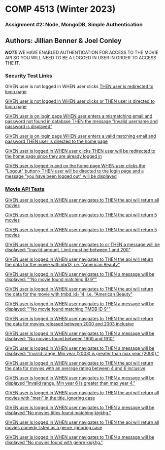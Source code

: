 # COMP 4513 (Winter 2023)
### Assignment #2: Node, MongoDB, Simple Authentication

## Authors: Jillian Benner & Joel Conley

***NOTE*** 
WE HAVE ENABLED AUTHENTICATION FOR ACCESS TO THE MOVIE API SO YOU WILL NEED TO BE A LOGGED IN USER IN ORDER TO ACCESS THE IT.

<h3>Security Test Links</h3>

GIVEN
    user is not logged in
WHEN
    user clicks <a href='https://cake-elite-terrier.glitch.me/movies'>
THEN
    user is redirected to login page

GIVEN
    user is not logged in
WHEN
    user clicks <a href='https://cake-elite-terrier.glitch.me/'> or <a href='https://cake-elite-terrier.glitch.me/login'> 
THEN
    user is directed to login page

GIVEN 
    user is on login page
WHEN
    user enters a mismatching email and password not found in database
THEN
    the message "Invalid username and password is displayed"

GIVEN 
    user is on login page
WHEN
    user enters a valid matching email and password
THEN
    user is directed to the home page

GIVEN
    user is logged in
WHEN
    user clicks <a href='https://cake-elite-terrier.glitch.me/login'>
THEN
    user will be redirected to the home page since they are already logged in

GIVEN
    user is logged in and on the home page
WHEN
    user clicks the "Logout" button>
THEN
    user will be directed to the login page and a message "you have been logged out" will be displayed


<h3>Movie API Tests</h3>

GIVEN
    user is logged in
WHEN
    user navigates to <a href='https://cake-elite-terrier.glitch.me/movies'>
THEN
    the api will return all movies

GIVEN
    user is logged in
WHEN
    user navigates to <a href='https://cake-elite-terrier.glitch.me/movies/limit/5'>
THEN
    the api will return 5 movies

GIVEN
    user is logged in
WHEN
    user navigates to <a href='https://cake-elite-terrier.glitch.me/movies/limit/5'>
THEN
    the api will return 5 movies

GIVEN
    user is logged in
WHEN
    user navigates to <a href='https://cake-elite-terrier.glitch.me/movies/limit/-1'> or <a href='https://cake-elite-terrier.glitch.me/movies/limit/201'> 
THEN
    a message will be displayed: "Inavlid amount. Limit must be between 1 and 200"

GIVEN
    user is logged in
WHEN
    user navigates to <a href='https://cake-elite-terrier.glitch.me/movies/13'>
THEN
    the api will return the data for the movie with id=13, i.e. "American Beauty"

GIVEN
    user is logged in
WHEN
    user navigates to <a href='https://cake-elite-terrier.glitch.me/movies/9'>
THEN
    a message will be displayed: ""No movie found matching ID 9""

GIVEN
    user is logged in
WHEN
    user navigates to <a href='https://cake-elite-terrier.glitch.me/movies/tmdb/14'>
THEN
    the api will return the data for the movie with tmbd_id=14, i.e. "American Beauty"


GIVEN
    user is logged in
WHEN
    user navigates to <a href='https://cake-elite-terrier.glitch.me/movies/tmdb/9'>
THEN
    a message will be displayed: ""No movie found matching TMDB ID 9""

GIVEN
    user is logged in
WHEN
    user navigates to <a href='https://cake-elite-terrier.glitch.me/movies/year/2000/2003'>
THEN
    the api will return the data for movies released between 2000 and 2003 inclusive

GIVEN
    user is logged in
WHEN
    user navigates to <a href='https://cake-elite-terrier.glitch.me/movies/year/1900/1910'>
THEN
    a message will be displayed: "No movies found between 1900 and 1910"

GIVEN
    user is logged in
WHEN
    user navigates to <a href='https://cake-elite-terrier.glitch.me/movies/year/2003/2000'>
THEN
    a message will be displayed: "Invalid range. Min year (2003) is greater than max year (2000)."

GIVEN
    user is logged in
WHEN
    user navigates to <a href='https://cake-elite-terrier.glitch.me/movies/ratings/4/6'>
THEN
    the api will return the data for movies with an average rating between 4 and 6 inclusive

GIVEN
    user is logged in
WHEN
    user navigates to <a href='https://cake-elite-terrier.glitch.me/movies/ratings/6/4'>
THEN
    a message will be displayed "Invalid range. Min year 6 is greater than max year 4."

GIVEN
    user is logged in
WHEN
    user navigates to <a href='https://cake-elite-terrier.glitch.me/movies/title/MERI'>
THEN
    the api will return all movies with "meri" in the title, ignoring case

GIVEN
    user is logged in
WHEN
    user navigates to <a href='https://cake-elite-terrier.glitch.me/movies/title/kjgkhg'>
THEN
    a message will be displayed "No movies titles found matching kjgkhg."

GIVEN
    user is logged in
WHEN
    user navigates to <a href='https://cake-elite-terrier.glitch.me/movies/genre/comedy'>
THEN
    the api will return all movies comedy listed as a genre, ignoring case

GIVEN
    user is logged in
WHEN
    user navigates to <a href='https://cake-elite-terrier.glitch.me/movies/genre/kjgkhg'>
THEN
    a message will be displayed "No movies found with genre kjgkhg."



















  
